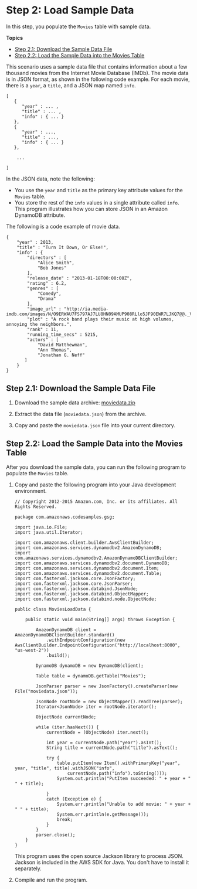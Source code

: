 # Step 2: Load Sample Data<a name="GettingStarted.Java.02"></a>

In this step, you populate the `Movies` table with sample data\.

**Topics**
+ [Step 2\.1: Download the Sample Data File](#GettingStarted.Java.02.01)
+ [Step 2\.2: Load the Sample Data into the Movies Table](#GettingStarted.Java.02.02)

This scenario uses a sample data file that contains information about a few thousand movies from the Internet Movie Database \(IMDb\)\. The movie data is in JSON format, as shown in the following code example\. For each movie, there is a `year`, a `title`, and a JSON map named `info`\. 

```
[
   {
      "year" : ... ,
      "title" : ... ,
      "info" : { ... }
   },
   {
      "year" : ...,
      "title" : ...,
      "info" : { ... }
   },

    ...

]
```

In the JSON data, note the following:
+ You use the `year` and `title` as the primary key attribute values for the `Movies` table\.
+ You store the rest of the `info` values in a single attribute called `info`\. This program illustrates how you can store JSON in an Amazon DynamoDB attribute\. 

 The following is a code example of movie data.

```
{
    "year" : 2013,
    "title" : "Turn It Down, Or Else!",
    "info" : {
        "directors" : [
            "Alice Smith",
            "Bob Jones"
        ],
        "release_date" : "2013-01-18T00:00:00Z",
        "rating" : 6.2,
        "genres" : [
            "Comedy",
            "Drama"
        ],
        "image_url" : "http://ia.media-imdb.com/images/N/O9ERWAU7FS797AJ7LU8HN09AMUP908RLlo5JF90EWR7LJKQ7@@._V1_SX400_.jpg",
        "plot" : "A rock band plays their music at high volumes, annoying the neighbors.",
        "rank" : 11,
        "running_time_secs" : 5215,
        "actors" : [
            "David Matthewman",
            "Ann Thomas",
            "Jonathan G. Neff"
       ]
    }
}
```

## Step 2\.1: Download the Sample Data File<a name="GettingStarted.Java.02.01"></a>

1. Download the sample data archive: [moviedata\.zip](samples/moviedata.zip)

1. Extract the data file \(`moviedata.json`\) from the archive\.

1. Copy and paste the `moviedata.json` file into your current directory\.

## Step 2\.2: Load the Sample Data into the Movies Table<a name="GettingStarted.Java.02.02"></a>

After you download the sample data, you can run the following program to populate the `Movies` table\.

1. Copy and paste the following program into your Java development environment.

   ```
   // Copyright 2012-2015 Amazon.com, Inc. or its affiliates. All Rights Reserved.
   
   package com.amazonaws.codesamples.gsg;
   
   import java.io.File;
   import java.util.Iterator;
   
   import com.amazonaws.client.builder.AwsClientBuilder;
   import com.amazonaws.services.dynamodbv2.AmazonDynamoDB;
   import com.amazonaws.services.dynamodbv2.AmazonDynamoDBClientBuilder;
   import com.amazonaws.services.dynamodbv2.document.DynamoDB;
   import com.amazonaws.services.dynamodbv2.document.Item;
   import com.amazonaws.services.dynamodbv2.document.Table;
   import com.fasterxml.jackson.core.JsonFactory;
   import com.fasterxml.jackson.core.JsonParser;
   import com.fasterxml.jackson.databind.JsonNode;
   import com.fasterxml.jackson.databind.ObjectMapper;
   import com.fasterxml.jackson.databind.node.ObjectNode;
   
   public class MoviesLoadData {
   
       public static void main(String[] args) throws Exception {
   
           AmazonDynamoDB client = AmazonDynamoDBClientBuilder.standard()
               .withEndpointConfiguration(new AwsClientBuilder.EndpointConfiguration("http://localhost:8000", "us-west-2"))
               .build();
   
           DynamoDB dynamoDB = new DynamoDB(client);
   
           Table table = dynamoDB.getTable("Movies");
   
           JsonParser parser = new JsonFactory().createParser(new File("moviedata.json"));
   
           JsonNode rootNode = new ObjectMapper().readTree(parser);
           Iterator<JsonNode> iter = rootNode.iterator();
   
           ObjectNode currentNode;
   
           while (iter.hasNext()) {
               currentNode = (ObjectNode) iter.next();
   
               int year = currentNode.path("year").asInt();
               String title = currentNode.path("title").asText();
   
               try {
                   table.putItem(new Item().withPrimaryKey("year", year, "title", title).withJSON("info",
                       currentNode.path("info").toString()));
                   System.out.println("PutItem succeeded: " + year + " " + title);
   
               }
               catch (Exception e) {
                   System.err.println("Unable to add movie: " + year + " " + title);
                   System.err.println(e.getMessage());
                   break;
               }
           }
           parser.close();
       }
   }
   ```

   This program uses the open source Jackson library to process JSON\. Jackson is included in the AWS SDK for Java\. You don't have to install it separately\.

1. Compile and run the program\.
